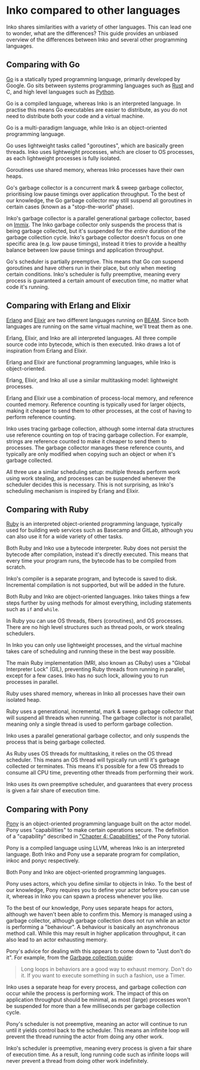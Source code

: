 # Inko compared to other languages

Inko shares similarities with a variety of other languages. This can lead one to
wonder, what are the differences? This guide provides an unbiased overview of
the differences between Inko and several other programming languages.

## Comparing with Go

[Go](https://golang.org/) is a statically typed programming language, primarily
developed by Google. Go sits between systems programming languages such as
[Rust](https://www.rust-lang.org/en-US/) and C, and high level languages such as
[Python](https://www.python.org/).

Go is a compiled language, whereas Inko is an interpreted language. In practise
this means Go executables are easier to distribute, as you do not need to
distribute both your code and a virtual machine.

Go is a multi-paradigm language, while Inko is an object-oriented programming
language.

Go uses lightweight tasks called "goroutines", which are basically green
threads. Inko uses lightweight processes, which are closer to OS processes, as
each lightweight processes is fully isolated.

Goroutines use shared memory, whereas Inko processes have their own heaps.

Go's garbage collector is a concurrent mark & sweep garbage collector,
prioritising low pause timings over application throughput. To the best of our
knowledge, the Go garbage collector may still suspend all goroutines in certain
cases (known as a "stop-the-world" phase).

Inko's garbage collector is a parallel generational garbage collector, based on
[Immix](http://www.cs.utexas.edu/users/speedway/DaCapo/papers/immix-pldi-2008.pdf).
The Inko garbage collector only suspends the process that is being garbage
collected, but it's suspended for the _entire_ duration of the garbage
collection cycle. Inko's garbage collector doesn't focus on one specific area
(e.g. low pause timings), instead it tries to provide a healthy balance between
low pause timings and application throughput.

Go's scheduler is partially preemptive. This means that Go _can_ suspend
goroutines and have others run in their place, but only when meeting certain
conditions. Inko's scheduler is fully preemptive, meaning every process is
guaranteed a certain amount of execution time, no matter what code it's
running.

## Comparing with Erlang and Elixir

[Erlang](http://www.erlang.org/) and [Elixir](https://elixir-lang.org/) are two
different languages running on
[BEAM](https://en.wikipedia.org/wiki/BEAM_(Erlang_virtual_machine)). Since both
languages are running on the same virtual machine, we'll treat them as one.

Erlang, Elixir, and Inko are all interpreted languages. All three compile source
code into bytecode, which is then executed. Inko draws a lot of inspiration from
Erlang and Elixir.

Erlang and Elixir are functional programming languages, while Inko is
object-oriented.

Erlang, Elixir, and Inko all use a similar multitasking model: lightweight
processes.

Erlang and Elixir use a combination of process-local memory, and reference
counted memory. Reference counting is typically used for larger objects, making
it cheaper to send them to other processes, at the cost of having to perform
reference counting.

Inko uses tracing garbage collection, although some internal data structures use
reference counting on top of tracing garbage collection. For example, strings
are reference counted to make it cheaper to send them to processes. The garbage
collector manages these reference counts, and typically are only modified when
copying such an object or when it's garbage collected.

All three use a similar scheduling setup: multiple threads perform work using
work stealing, and processes can be suspended whenever the scheduler decides
this is necessary. This is not surprising, as Inko's scheduling mechanism is
inspired by Erlang and Elixir.

## Comparing with Ruby

[Ruby](https://www.ruby-lang.org/en/) is an interpreted object-oriented
programming language, typically used for building web services such as Basecamp
and GitLab, although you can also use it for a wide variety of other tasks.

Both Ruby and Inko use a bytecode interpreter. Ruby does not persist the
bytecode after compilation, instead it's directly executed. This means that
every time your program runs, the bytecode has to be compiled from scratch.

Inko's compiler is a separate program, and bytecode is saved to disk.
Incremental compilation is not supported, but will be added in the future.

Both Ruby and Inko are object-oriented languages. Inko takes things a few steps
further by using methods for almost everything, including statements such as
`if` and `while`.

In Ruby you can use OS threads, fibers (coroutines), and OS processes. There are
no high level structures such as thread pools, or work stealing schedulers.

In Inko you can only use lightweight processes, and the virtual machine takes
care of scheduling and running these in the best way possible.

The main Ruby implementation (MRI, also known as CRuby) uses a "Global
Interpreter Lock" (GIL), preventing Ruby threads from running in parallel,
except for a few cases. Inko has no such lock, allowing you to run processes in
parallel.

Ruby uses shared memory, whereas in Inko all processes have their own isolated
heap.

Ruby uses a generational, incremental, mark & sweep garbage collector that will
suspend all threads when running. The garbage collector is not parallel, meaning
only a single thread is used to perform garbage collection.

Inko uses a parallel generational garbage collector, and only suspends the
process that is being garbage collected.

As Ruby uses OS threads for multitasking, it relies on the OS thread scheduler.
This means an OS thread will typically run until it's garbage collected or
terminates. This means it's possible for a few OS threads to consume all CPU
time, preventing other threads from performing their work.

Inko uses its own preemptive scheduler, and guarantees that every process is
given a fair share of execution time.

## Comparing with Pony

[Pony](https://www.ponylang.org/) is an object-oriented programming language
built on the actor model. Pony uses "capabilities" to make certain operations
secure. The definition of a "capability" described in ["Chapter 4:
Capabilities"](https://tutorial.ponylang.org/capabilities/) of the Pony
tutorial.

Pony is a compiled language using LLVM, whereas Inko is an interpreted language.
Both Inko and Pony use a separate program for compilation, inkoc and ponyc
respectively.

Both Pony and Inko are object-oriented programming languages.

Pony uses actors, which you define similar to objects in Inko. To the best of
our knowledge, Pony requires you to define your actor before you can use it,
whereas in Inko you can spawn a process whenever you like.

To the best of our knowledge, Pony uses separate heaps for actors, although we
haven't been able to confirm this. Memory is managed using a garbage collector,
although garbage collection does not run while an actor is performing a
"behaviour". A behaviour is basically an asynchronous method call. While this
may result in higher application throughput, it can also lead to an actor
exhausting memory.

Pony's advice for dealing with this appears to come down to "Just don't do it".
For example, from the [Garbage collection
guide](https://tutorial.ponylang.org/gotchas/garbage-collection.html):

> Long loops in behaviors are a good way to exhaust memory. Don't do it. If you
> want to execute something in such a fashion, use a Timer.

Inko uses a separate heap for every process, and garbage collection _can_ occur
while the process is performing work. The impact of this on application
throughput should be minimal, as most (large) processes won't be suspended for
more than a few milliseconds per garbage collection cycle.

Pony's scheduler is not preemptive, meaning an actor will continue to run until
it yields control back to the scheduler. This means an infinite loop will
prevent the thread running the actor from doing any other work.

Inko's scheduler is preemptive, meaning every process is given a fair share of
execution time. As a result, long running code such as infinite loops will never
prevent a thread from doing other work indefinitely.
